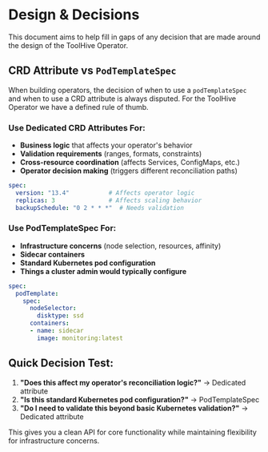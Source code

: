 # Design & Decisions

This document aims to help fill in gaps of any decision that are made around the design of the ToolHive Operator.

## CRD Attribute vs `PodTemplateSpec`

When building operators, the decision of when to use a `podTemplateSpec` and when to use a CRD attribute is always disputed. For the ToolHive Operator we have a defined rule of thumb.

### Use Dedicated CRD Attributes For:
- **Business logic** that affects your operator's behavior
- **Validation requirements** (ranges, formats, constraints)  
- **Cross-resource coordination** (affects Services, ConfigMaps, etc.)
- **Operator decision making** (triggers different reconciliation paths)

```yaml
spec:
  version: "13.4"           # Affects operator logic
  replicas: 3               # Affects scaling behavior  
  backupSchedule: "0 2 * * *"  # Needs validation
```

### Use PodTemplateSpec For:
- **Infrastructure concerns** (node selection, resources, affinity)
- **Sidecar containers** 
- **Standard Kubernetes pod configuration**
- **Things a cluster admin would typically configure**

```yaml
spec:
  podTemplate:
    spec:
      nodeSelector:
        disktype: ssd
      containers:
      - name: sidecar
        image: monitoring:latest
```

## Quick Decision Test:
1. **"Does this affect my operator's reconciliation logic?"** -> Dedicated attribute
2. **"Is this standard Kubernetes pod configuration?"** -> PodTemplateSpec  
3. **"Do I need to validate this beyond basic Kubernetes validation?"** -> Dedicated attribute

This gives you a clean API for core functionality while maintaining flexibility for infrastructure concerns.